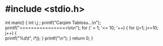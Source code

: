 # #include <stdio.h>

int	main()
{
	int i,j ;
	printf("Carpim Tablosu...\n");
	printf("=================\n\n");
  for (' = 1; '<= 10; '++)
  {
  for (j=1; j<=10; j++)
    {	
		printf("%d\t", i*j);
		}
		printf("\n");
	}
		return 0;
}
